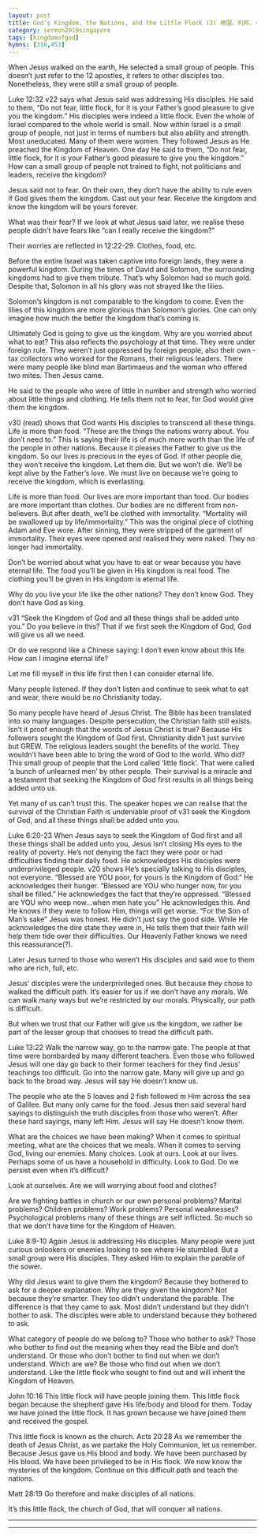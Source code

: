 ```yaml
---
layout: post
title: God’s Kingdom, the Nations, and the Little Flock (2) 神国，列邦，小群（二）
category: sermon2019singapore
tags: [kingdomofgod]
hymns: [316,453]
---
```


When Jesus walked on the earth, He selected a small group of people. This doesn’t just refer to the 12 apostles, it refers to other disciples too. Nonetheless, they were still a small group of people. 

Luke 12:32 
v22 says what Jesus said was addressing His disciples. He said to them, “Do not fear, little flock, for it is your Father’s good pleasure to give you the kingdom.”
His disciples were indeed a little flock. Even the whole of Israel compared to the whole world is small. Now within Israel is a small group of people, not just in terms of numbers but also ability and strength. Most uneducated. Many of them were women. They followed Jesus as He preached the Kingdom of Heaven. One day He said to them, “Do not fear, little flock, for it is your Father’s good pleasure to give you the kingdom.”
How can a small group of people not trained to fight, not politicians and leaders, receive the kingdom?

Jesus said not to fear. On their own, they don’t have the ability to rule even if God gives them the kingdom. Cast out your fear. Receive the kingdom and know the kingdom will be yours forever. 

What was their fear? If we look at what Jesus said later, we realise these people didn’t have fears like “can I really receive the kingdom?” 

Their worries are reflected in 12:22-29. Clothes, food, etc. 

Before the entire Israel was taken captive into foreign lands, they were a powerful kingdom. During the times of David and Solomon, the surrounding kingdoms had to give them tribute. That’s why Solomon had so much gold. Despite that, Solomon in all his glory was not strayed like the lilies. 

Solomon’s kingdom is not comparable to the kingdom to come. Even the lilies of this kingdom are more glorious than Solomon’s glories. One can only imagine how much the better the kingdom that’s coming is. 

Ultimately God is going to give us the kingdom. Why are you worried about what to eat? This also reflects the psychology at that time. They were under foreign rule. They weren’t just oppressed by foreign people, also their own - tax collectors who worked for the Romans, their religious leaders. There were many people like blind man Bartimaeus and the woman who offered two mites. Then Jesus came. 

He said to the people who were of little in number and strength who worried about little things and clothing. He tells them not to fear, for God would give them the kingdom.

v30 (read) shows that God wants His disciples to transcend all these things. Life is more than food. “These are the things the nations worry about. You don’t need to.” This is saying their life is of much more worth than the life of the people in other nations. Because it pleases the Father to give us the kingdom. So our lives is precious in the eyes of God. If other people die, they won’t receive the kingdom. Let them die. But we won’t die. We’ll be kept alive by the Father’s love. We must live on because we’re going to receive the kingdom, which is everlasting. 

Life is more than food. Our lives are more important than food. Our bodies are more important than clothes. Our bodies are no different from non-believers. But after death, we’ll be clothed with immortality. “Mortality will be swallowed up by life/immortality.” This was the original piece of clothing Adam and Eve wore. After sinning, they were stripped of the garment of immortality. Their eyes were opened and realised they were naked. They no longer had immortality. 

Don’t be worried about what you have to eat or wear because you have eternal life. The food you’ll be given in His kingdom is real food. The clothing you’ll be given in His kingdom is eternal life. 

Why do you live your life like the other nations? They don’t know God. They don’t have God as king. 

v31 “Seek the Kingdom of God and all these things shall be added unto you.”
Do you believe in this? That if we first seek the Kingdom of God, God will give us all we need. 

Or do we respond like a Chinese saying: I don’t even know about this life. How can I imagine eternal life?

Let me fill myself in this life first then I can consider eternal life. 

Many people listened. If they don’t listen and continue to seek what to eat and wear, there would be no Christianity today. 

So many people have heard of Jesus Christ. The Bible has been translated into so many languages. Despite persecution, the Christian faith still exists. Isn’t it proof enough that the words of Jesus Christ is true? Because His followers sought the Kingdom of God first. Christianity didn’t just survive but GREW.  The religious leaders sought the benefits of the world. They wouldn’t have been able to bring the word of God to the world. Who did? This small group of people that the Lord called ‘little flock’. That were called ‘a bunch of unlearned men’ by other people. Their survival is a miracle and a testament that seeking the Kingdom of God first results in all things being added unto us. 

Yet many of us can’t trust this. The speaker hopes we can realise that the survival of the Christian Faith is undeniable proof of v31 seek the Kingdom of God, and all these things shall be added unto you.

Luke 6:20-23
When Jesus says to seek the Kingdom of God first and all these things shall be added unto you, Jesus isn’t closing His eyes to the reality of poverty. He’s not denying the fact they were poor or had difficulties finding their daily food. He acknowledges His disciples were underprivileged people. v20 shows He’s specially talking to His disciples, not everyone. “Blessed are YOU poor, for yours is the Kingdom of God.” He acknowledges their hunger. “Blessed are YOU who hunger now, for you shall be filled.” He acknowledges the fact that they’re oppressed. “Blessed are YOU who weep now...when men hate you” He acknowledges this. And He knows if they were to follow Him, things will get worse. “For the Son of Man’s sake” Jesus was honest. He didn’t just say the good side. While He acknowledges the dire state they were in, He tells them that their faith will help them tide over their difficulties. Our Heavenly Father knows we need this reassurance(?). 

Later Jesus turned to those who weren’t His disciples and said woe to them who are rich, full, etc. 

Jesus’ disciples were the underprivileged ones. But because they chose to walked the difficult path. It’s easier for us if we don’t have any morals. We can walk many ways but we’re restricted by our morals. Physically, our path is difficult. 

But when we trust that our Father will give us the kingdom, we rather be part of the lesser group that chooses to tread the difficult path. 

Luke 13:22
Walk the narrow way, go to the narrow gate. The people at that time were bombarded by many different teachers. Even those who followed Jesus will one day go back to their former teachers for they find Jesus’ teachings too difficult. 
Go into the narrow gate. Many will give up and go back to the broad way. Jesus will say He doesn’t know us. 

The people who ate the 5 loaves and 2 fish followed m Him across the sea of Galilee. But many only came for the food. Jesus then said several hard sayings to distinguish the truth disciples from those who weren’t. After these hard sayings, many left Him. Jesus will say He doesn’t know them. 

What are the choices we have been making? When it comes to spiritual meeting, what are the choices that we meals. When it comes to serving God, living our enemies. Many choices. Look at ours. Look at our lives. Perhaps some of us have a household in difficulty. Look to God. Do we persist even when it’s difficult?

Look at ourselves. Are we will worrying about food and clothes? 

Are we fighting battles in church or our own personal problems? Marital problems? Children problems? Work problems? Personal weaknesses? Psychological problems many of these things are self inflicted. So much so that we don’t have time for the Kingdom of Heaven. 

Luke 8:9-10
Again Jesus is addressing His disciples. Many people were just curious onlookers or enemies looking to see where He stumbled. But a small group were His disciples. They asked Him to explain the parable of the sower. 

Why did Jesus want to give them the kingdom? Because they bothered to ask for a deeper explanation. Why are they given the kingdom? Not because they’re smarter. They too didn’t understand the parable. The difference is that they came to ask. Most didn’t understand but they didn’t bother to ask. The disciples were able to understand because they bothered to ask.

What category of people do we belong to? Those who bother to ask? Those who bother to find out the meaning when they read the Bible and don’t understand. Or those who don’t bother to find out when we don’t understand. Which are we? Be those who find out when we don’t understand. Like the little flock who sought to find out and will inherit the Kingdom of Heaven. 

John 10:16
This little flock will have people joining them. This little flock began because the shepherd gave His life/body and blood for them. Today we have joined the little flock. It has grown because we have joined them and received the gospel. 

This little flock is known as the church. 
Acts 20:28
As we remember the death of Jesus Christ, as we partake the Holy Communion, let us remember. Because Jesus gave us His blood and body. We have been purchased by His blood. We have been privileged to be in His flock. We now know the mysteries of the kingdom. Continue on this difficult path and teach the nations.  

Matt 28:19
Go therefore and make disciples of all nations. 

It’s this little flock, the church of God, that will conquer all nations.


----
****
